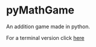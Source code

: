 # pyMathGame
An addition game made in python.

For a terminal version click [here](https://github.com/resuther/pyMathGameTerminal)

